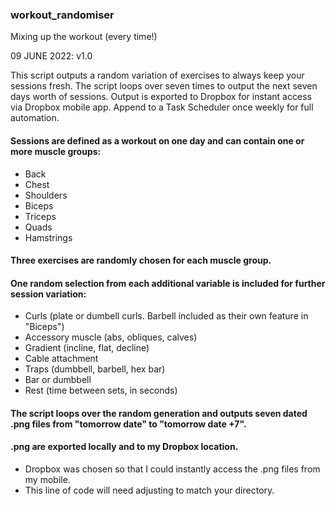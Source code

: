 ### workout_randomiser
Mixing up the workout (every time!)

09 JUNE 2022:
v1.0

This script outputs a random variation of exercises to always keep your sessions fresh. The script loops over seven times to output the next seven days worth of sessions. Output is exported to Dropbox for instant access via Dropbox mobile app. Append to a Task Scheduler once weekly for full automation.


#### Sessions are defined as a workout on one day and can contain one or more muscle groups:
+ Back
+ Chest
+ Shoulders
+ Biceps
+ Triceps
+ Quads
+ Hamstrings
    
#### Three exercises are randomly chosen for each muscle group.
#### One random selection from each additional variable is included for further session variation: 
+ Curls (plate or dumbell curls. Barbell included as their own feature in "Biceps")
+ Accessory muscle (abs, obliques, calves)
+ Gradient (incline, flat, decline)
+ Cable attachment
+ Traps (dumbbell, barbell, hex bar)
+ Bar or dumbbell
+ Rest (time between sets, in seconds)
    
#### The script loops over the random generation and outputs seven dated .png files from "tomorrow date" to "tomorrow date +7".
#### .png are exported locally and to my Dropbox location.
+ Dropbox was chosen so that I could instantly access the .png files from my mobile.
+ This line of code will need adjusting to match your directory.

